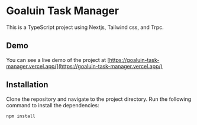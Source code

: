 # Goaluin Task Manager

This is a TypeScript project using Nextjs, Tailwind css, and Trpc.

## Demo

You can see a live demo of the project at [https://goaluin-task-manager.vercel.app/](https://goaluin-task-manager.vercel.app/)

## Installation

Clone the repository and navigate to the project directory. Run the following command to install the dependencies:

```bash
npm install